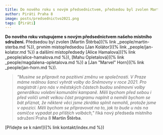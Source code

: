 ```yaml
---
title: Do nového roku s novým předsednictvem, předsedou byl zvolen Martin Štěrba
author: Piráti Praha 8
image: posts/predsednictvo2021.png
tags: [Piráti]
---
```


**Do nového roku vstupujeme s novým předsednictvem našeho místního sdružení.** Předsedou byl zvolen [Martin Štěrba]({% link _people/martin-sterba.md %}), prvním místopředsedou [Jan Kolátor]({% link _people/jan-kolator.md %}) a dalšími místopředsedy [Alice Hamalova]({% link _people/alice-hamalova.md %}), [Mahu Opletalová]({% link _people/magdalena-opletalova.md %}) a [Jan "Marvel" Horn]({% link _people/jan-horn.md %}).

> *"Musíme se připravit na pozitivní změnu ve společnosti. V Praze máme reálnou šanci vyhrát volby do Sněmovny v roce 2021. Pro magistrát i pro nás v městských částech budou sněmovní volby generálkou volební komunální kampaně. Měli bychom před sebou i před voliči umět velkou část programu naplnit a neměli bychom se bát přiznat, že některé věci jsme zkrátka splnit nemohli, protože jsme v opozici. Měli bychom se připravovat na to, jak to bude u nás na osmičce vypadat po příštích volbách,"* říká nový předseda místního sdružení Praha 8 **Martin Štěrba**.

[Přidejte se k nám!]({% link kontakt/index.md %})
